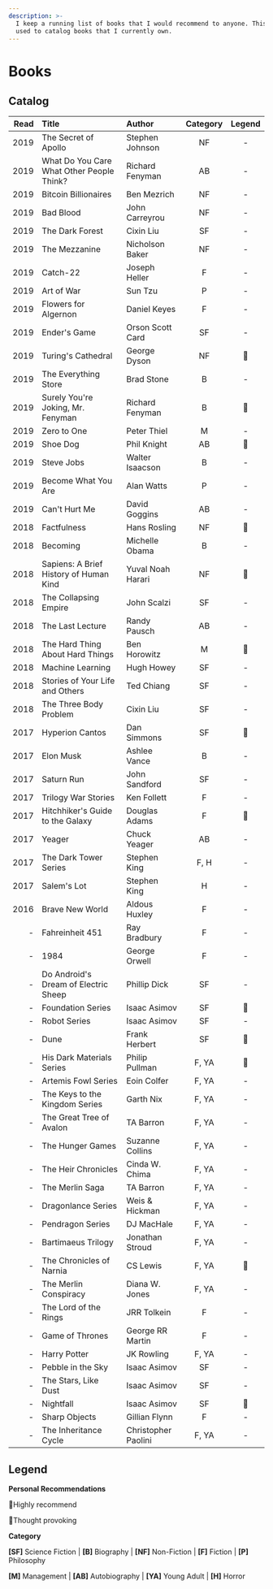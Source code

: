 ```yaml
---
description: >-
  I keep a running list of books that I would recommend to anyone. This space is
  used to catalog books that I currently own.
---
```


# Books

## Catalog

| Read | Title | Author | Category | Legend |
| ---: | :--- | :--- | :---: | :---: |
| 2019 | The Secret of Apollo | Stephen Johnson | NF | - |
| 2019 | What Do You Care What Other People Think? | Richard Fenyman | AB | - |
| 2019 | Bitcoin Billionaires | Ben Mezrich | NF | - |
| 2019 | Bad Blood | John Carreyrou | NF | - |
| 2019 | The Dark Forest | Cixin Liu | SF | - |
| 2019 | The Mezzanine | Nicholson Baker | NF | - |
| 2019 | Catch-22 | Joseph Heller | F | - |
| 2019 | Art of War | Sun Tzu | P | - |
| 2019 | Flowers for Algernon | Daniel Keyes | F | - |
| 2019 | Ender's Game | Orson Scott Card | SF | - |
| 2019 | Turing's Cathedral | George Dyson | NF | 🧠 |
| 2019 | The Everything Store | Brad Stone | B | - |
| 2019 | Surely You're Joking, Mr. Fenyman | Richard Fenyman | B | 🌟 |
| 2019 | Zero to One | Peter Thiel | M | - |
| 2019  | Shoe Dog | Phil Knight | AB | 🌟 |
| 2019 | Steve Jobs | Walter Isaacson | B | - |
| 2019 | Become What You Are | Alan Watts | P | - |
| 2019 | Can't Hurt Me | David Goggins | AB | - |
| 2018 | Factfulness | Hans Rosling | NF | 🧠 |
| 2018 | Becoming | Michelle Obama | B | - |
| 2018 | Sapiens: A Brief History of Human Kind | Yuval Noah Harari | NF | 🧠 |
| 2018 | The Collapsing Empire | John Scalzi | SF | - |
| 2018 | The Last Lecture | Randy Pausch | AB | - |
| 2018 | The Hard Thing About Hard Things | Ben Horowitz | M | 🌟 |
| 2018 | Machine Learning | Hugh Howey | SF | - |
| 2018 | Stories of Your Life and Others | Ted Chiang | SF | - |
| 2018 | The Three Body Problem | Cixin Liu | SF | - |
| 2017 | Hyperion Cantos | Dan Simmons | SF | 🌟 |
| 2017 | Elon Musk | Ashlee Vance | B | - |
| 2017 | Saturn Run | John Sandford | SF | - |
| 2017 | Trilogy War Stories | Ken Follett | F | - |
| 2017 | Hitchhiker's Guide to the Galaxy | Douglas Adams | F | 🌟 |
| 2017 | Yeager | Chuck Yeager | AB | - |
| 2017 | The Dark Tower Series | Stephen King | F, H | - |
| 2017 | Salem's Lot | Stephen King | H | - |
| 2016 | Brave New World | Aldous Huxley | F | - |
| - | Fahreinheit 451 | Ray Bradbury | F | - |
| - | 1984 | George Orwell | F | - |
| - | Do Android's Dream of Electric Sheep | Phillip Dick | SF | - |
| - | Foundation Series | Isaac Asimov | SF | 🌟 |
| - | Robot Series | Isaac Asimov | SF | - |
| - | Dune | Frank Herbert | SF | 🌟 |
| - | His Dark Materials Series | Philip Pullman | F, YA | 🌟 |
| - | Artemis Fowl Series | Eoin Colfer | F, YA | - |
| - | The Keys to the Kingdom Series | Garth Nix | F, YA | - |
| - | The Great Tree of Avalon | TA Barron | F, YA | - |
| - | The Hunger Games | Suzanne Collins | F, YA | - |
| - | The Heir Chronicles | Cinda W. Chima | F, YA | - |
| - | The Merlin Saga | TA Barron | F, YA | - |
| - | Dragonlance Series | Weis & Hickman | F, YA | - |
| - | Pendragon Series | DJ MacHale | F, YA | - |
| - | Bartimaeus Trilogy | Jonathan Stroud | F, YA | - |
| - | The Chronicles of Narnia | CS Lewis | F, YA | 🌟 |
| - | The Merlin Conspiracy | Diana W. Jones | F, YA | - |
| - | The Lord of the Rings | JRR Tolkein | F | - |
| - | Game of Thrones | George RR Martin | F | - |
| - | Harry Potter | JK Rowling | F, YA | - |
| - | Pebble in the Sky | Isaac Asimov | SF | - |
| - | The Stars, Like Dust | Isaac Asimov | SF | - |
| - | Nightfall | Isaac Asimov | SF | 🌟 |
| - | Sharp Objects | Gillian Flynn | F | - |
| - | The Inheritance Cycle | Christopher Paolini | F, YA | - |

## **Legend**

**Personal Recommendations**

🌟Highly recommend

🧠Thought provoking

**Category**

**\[SF\]** Science Fiction \| **\[B\]** Biography \| **\[NF\]** Non-Fiction \| **\[F\]** Fiction \| **\[P\]** Philosophy

**\[M\]** Management \| **\[AB\]** Autobiography \| **\[YA\]** Young Adult \| **\[H\]** Horror

